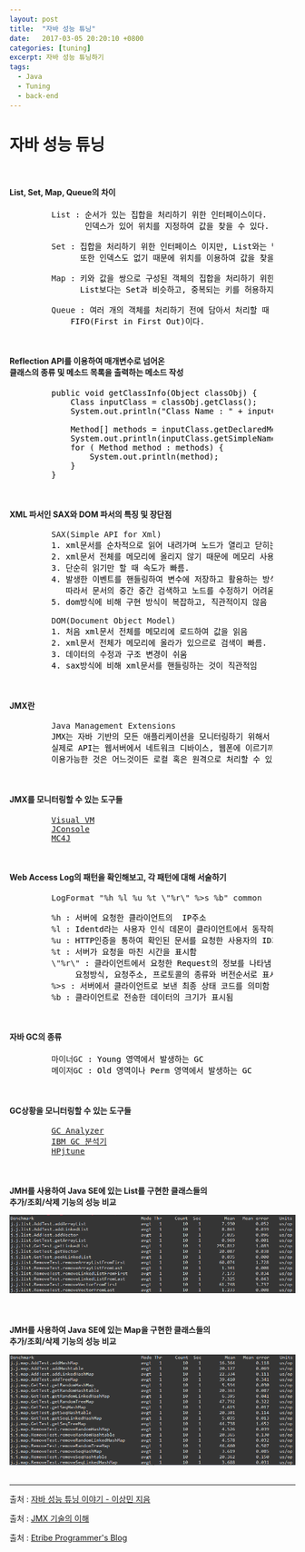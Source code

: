 ```yaml
---
layout: post
title:  "자바 성능 튜닝"
date:   2017-03-05 20:20:10 +0800
categories: [tuning]
excerpt: 자바 성능 튜닝하기
tags:
  - Java
  - Tuning
  - back-end
---
```


<h1> 자바 성능 튜닝 </h1>

<br/>
<h4> List, Set, Map, Queue의 차이 </h4>

<figure class="highlight">
	<pre>
	<span class="s">List </span><span style="color:black">: 순서가 있는 집합을 처리하기 위한 인터페이스이다.
	       인덱스가 있어 위치를 지정하여 값을 찾을 수 있다. 중복 가능하다. </span><br/>
	<span class="s">Set </span><span style="color:black">: 집합을 처리하기 위한 인터페이스 이지만, List와는 달리 중복을 허용하지 않는다.
	      또한 인덱스도 없기 때문에 위치를 이용하여 값을 찾을 수 없다. </span><br/>
	<span class="s">Map </span><span style="color:black">: 키와 값을 쌍으로 구성된 객체의 집합을 처리하기 위한 인터페이스이다.
	      List보다는 Set과 비슷하고, 중복되는 키를 허용하지 않는다. </span><br/>
	<span class="s">Queue </span><span style="color:black">: 여러 개의 객체를 처리하기 전에 담아서 처리할 때 사용하는 인터페이스이며,
		FIFO(First in First Out)이다. </span></pre></figure>

<br/>
<h4> Reflection API를 이용하여 매개변수로 넘어온<br/>클래스의 종류 및 메소드 목록을 출력하는 메소드 작성 </h4>

<figure class="highlight">
	<pre>
	<span style="color:black">public void getClassInfo(Object classObj) {
		Class<? extends Object> inputClass = classObj.getClass();
		System.out.println("Class Name : " + inputClass.getName());<br/>
		Method[] methods = inputClass.getDeclaredMethods();
		System.out.println(inputClass.getSimpleName() + " Class's Methods");
		for ( Method method : methods) {
			System.out.println(method);
		}		
	}</span></pre></figure>

<br/>
<h4> XML 파서인 SAX와 DOM 파서의 특징 및 장단점 </h4>

<figure class="highlight">
	<pre>
	<span class="s">SAX(Simple API for Xml)</span>
	<span style="color:black">1. xml문서를 순차적으로 읽어 내려가며 노드가 열리고 닫히는 부분에서 이벤트가 발생
	2. xml문서 전체를 메모리에 올리지 않기 때문에 메모리 사용량이 적음.
	3. 단순히 읽기만 할 때 속도가 빠름.
	4. 발생한 이벤트를 핸들링하여 변수에 저장하고 활용하는 방식.
	   따라서 문서의 중간 중간 검색하고 노드를 수정하기 어려움
	5. dom방식에 비해 구현 방식이 복잡하고, 직관적이지 않음</span><br/>
	<span class="s">DOM(Document Object Model)</span>
	<span style="color:black">1. 처음 xml문서 전체를 메모리에 로드하여 값을 읽음
	2. xml문서 전체가 메모리에 올라가 있으르로 검색이 빠름.
	3. 데이터의 수정과 구조 변경이 쉬움
	4. sax방식에 비해 xml문서를 핸들링하는 것이 직관적임
</span></pre></figure>

<br/>
<h4> JMX란 </h4>

<figure class="highlight">
	<pre>
	<span class="s">Java Management Extensions</span>
	<span style="color:black">JMX는 자바 기반의 모든 애플리케이션을 모니터링하기 위해서 만든 기술이다.
	실제로 API는 웹서버에서 네트워크 디바이스, 웹폰에 이르기까지 자바로
	이용가능한 것은 어느것이든 로컬 혹은 원격으로 처리할 수 있게 한다. </span></pre></figure>

<br/>
<h4> JMX를 모니터링할 수 있는 도구들 </h4>

<figure class="highlight">
	<pre>
	<span style="color:black"><a href="https://visualvm.github.io/">Visual VM</a></span>
	<span style="color:black"><a href="http://docs.oracle.com/javase/6/docs/technotes/tools/share/jconsole.html">JConsole</a></span>
	<span style="color:black"><a href="https://sourceforge.net/projects/mc4j/">MC4J</a></span></pre></figure>

<br/>
<h4> Web Access Log의 패턴을 확인해보고, 각 패턴에 대해 서술하기 </h4>

<figure class="highlight">
	<pre>
	<span class="s">LogFormat "%h %l %u %t \"%r\" %>s %b" common</span><br/>
	<span class="s">%h </span><span style="color:black">: 서버에 요청한 클라이언트의  IP주소 </span>
	<span class="s">%l </span><span style="color:black">: Identd라는 사용자 인식 데몬이 클라이언트에서 동작하고 있을 때 정보가 나타남 </span>
	<span class="s">%u </span><span style="color:black">: HTTP인증을 통하여 확인된 문서를 요청한 사용자의 ID가 표시됨 </span>
	<span class="s">%t </span><span style="color:black">: 서버가 요청을 마친 시간을 표시함 </span>
	<span class="s">\"%r\" </span><span style="color:black">: 클라이언트에서 요청한 Request의 정보를 나타냄.
		 요청방식, 요청주소, 프로토콜의 종류와 버전순서로 표시됨 </span>
	<span class="s">%>s </span><span style="color:black">: 서버에서 클라이언트로 보낸 최종 상태 코드를 의미함 </span>
	<span class="s">%b </span><span style="color:black">: 클라이언트로 전송한 데이터의 크기가 표시됨 </span></pre></figure>

<br/>
<h4> 자바 GC의 종류 </h4>

<figure class="highlight">
	<pre>
	<span class="s">마이너GC </span><span style="color:black">: Young 영역에서 발생하는 GC </span>
	<span class="s">메이저GC </span><span style="color:black">: Old 영역이나 Perm 영역에서 발생하는 GC </span></pre></figure>

<br/>
<h4> GC상황을 모니터링할 수 있는 도구들 </h4>

<figure class="highlight">
	<pre>
	<span style="color:black"><a href="http://gceasy.io/">GC Analyzer</a></span>
	<span style="color:black"><a href="https://www.ibm.com/developerworks/community/groups/service/html/communityview?communityUuid=22d56091-3a7b-4497-b36e-634b51838e11">IBM GC 분석기</a></span>
	<span style="color:black"><a href="https://h20392.www2.hpe.com/portal/swdepot/displayProductInfo.do?productNumber=HPJTUNE">HPjtune</a></span></pre></figure>

<br/>
<h4> JMH를 사용하여 Java SE에 있는 List를 구현한 클래스들의<br/>추가/조회/삭제 기능의 성능 비교 </h4>

　<img style="margin-top: -25px;" src="/assets/images/list.png"/>

<br/>
<h4> JMH를 사용하여 Java SE에 있는 Map을 구현한 클래스들의<br/>추가/조회/삭제 기능의 성능 비교 </h4>

　<img style="margin-top: -25px;" src="/assets/images/map.png"/><br/>
<br/>


------

출처 : <a href="http://book.naver.com/bookdb/book_detail.nhn?bid=7333658">자바 성능 튜닝 이야기 - 이상민 지음</a>

출처 : <a href="https://www.google.co.kr/url?sa=t&rct=j&q=&esrc=s&source=web&cd=2&cad=rja&uact=8&ved=0ahUKEwiK9oOO9L7SAhXHvbwKHbgqC6UQFggmMAE&url=http%3A%2F%2Fwww.hansung.ac.kr%2Fweb%2Fwebp%2F513802%3Fp_p_id%3DEXT_BBS%26p_p_lifecycle%3D1%26p_p_state%3Dexclusive%26p_p_mode%3Dview%26p_p_col_id%3Dcolumn-1%26p_p_col_count%3D1%26_EXT_BBS_struts_action%3D%252Fext%252Fbbs%252Fget_file%26_EXT_BBS_extFileId%3D239730&usg=AFQjCNEyo_afiqVAtWRsPM85CMFfqHSKSQ&sig2=PMAWuDRAILXU6FyLm81AUA">JMX 기술의 이해</a>

출처 : <a href="http://stg.etribe.co.kr/2014/08/09/xml-%ED%8C%8C%EC%8B%B1%EC%8B%9C-dom%EA%B3%BC-sax%EC%9D%98-%EC%B0%A8%EC%9D%B4/">Etribe Programmer's Blog</a>